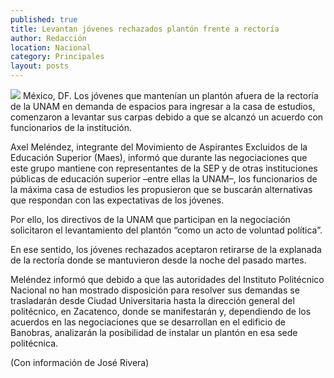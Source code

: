 ```yaml
---
published: true
title: Levantan jóvenes rechazados plantón frente a rectoría
author: Redacción
location: Nacional
category: Principales
layout: posts
---
```


![](http://i.imgur.com/FblOkoHm.jpg)
México, DF. Los jóvenes que mantenían un plantón afuera de la rectoría de la UNAM en demanda de espacios para ingresar a la casa de estudios, comenzaron a levantar sus carpas debido a que se alcanzó un acuerdo con funcionarios de la institución.

Axel Meléndez, integrante del Movimiento de Aspirantes Excluidos de la Educación Superior (Maes), informó que durante las negociaciones que este grupo mantiene con representantes de la SEP y de otras instituciones públicas de educación superior –entre ellas la UNAM–, los funcionarios de la máxima casa de estudios les propusieron que se buscarán alternativas que respondan con las expectativas de los jóvenes.

Por ello, los directivos de la UNAM que participan en la negociación solicitaron el levantamiento del plantón “como un acto de voluntad política”.

En ese sentido, los jóvenes rechazados aceptaron retirarse de la explanada de la rectoría donde se mantuvieron desde la noche del pasado martes.

Meléndez informó que debido a que las autoridades del Instituto Politécnico Nacional no han mostrado disposición para resolver sus demandas se trasladarán desde Ciudad Universitaria hasta la dirección general del politécnico, en Zacatenco, donde se manifestarán y, dependiendo de los acuerdos en las negociaciones que se desarrollan en el edificio de Banobras, analizarán la posibilidad de instalar un plantón en esa sede politécnica.

(Con información de José Rivera)
